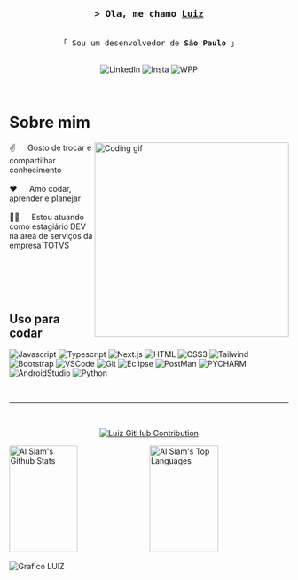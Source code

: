 <!--
<h2 align="center">
  Welcome to Al Siam World!
  <img src="https://media.giphy.com/media/hvRJCLFzcasrR4ia7z/giphy.gif" width="28">
</h2>
-->

<!--
<p align="center">
  <a href="https://github.com/Luiz-BG"><img src="https://readme-typing-svg.herokuapp.com/?lines=Self%20Taught%20Programmer;Front%20End%20Developer;1.5%2B%20years%20of%20coding%20experience;Always%20learning%20new%20things&center=true&width=380&height=45"></a>
</p>

 -->

<!-- Intro  -->
<h3 align="center">
        <samp>&gt; Ola, me chamo
                <b><a target="_blank" href="https://Luiz-BG.com">Luiz</a></b>
        </samp>
</h3>


<p align="center"> 
  <samp>
    <br>
    「 Sou um desenvolvedor de <b>São Paulo</b> 」
    <br>
    <br>
  </samp>
</p>

<div align="center">

![LinkedIn](https://img.shields.io/badge/linkedin-%230077B5.svg?style=for-the-badge&logo=linkedin&logoColor=white)
![Insta](https://img.shields.io/badge/Instagram-E4405F?style=for-the-badge&logo=instagram&logoColor=white)
![WPP](https://img.shields.io/badge/Gmail-D14836?style=for-the-badge&logo=gmail&logoColor=white)
</div>
<br />

<!-- About Section -->
 # Sobre mim
 
<p>
 <img align="right" width="350" src="/assets/programmer.gif" alt="Coding gif" />
  
 ✌️ &emsp; Gosto de trocar e compartilhar conhecimento<br/><br/>
 ❤️ &emsp; Amo codar, aprender e planejar<br/><br/>
 👨‍💻 &emsp; Estou atuando como estagiário DEV na areá de serviços da empresa TOTVS<br/><br/>

</p>

<br/>
<br/>
<br/>

## Uso para codar

![Javascript](https://img.shields.io/badge/Javascript-F0DB4F?style=for-the-badge&labelColor=black&logo=javascript&logoColor=F0DB4F)
![Typescript](https://img.shields.io/badge/Typescript-007acc?style=for-the-badge&labelColor=black&logo=typescript&logoColor=007acc)
![Next.js](https://img.shields.io/badge/next.js-000000?style=for-the-badge&logo=nextdotjs&logoColor=white)
![HTML](https://img.shields.io/badge/HTML5-E34F26?style=for-the-badge&logo=html5&logoColor=white)
![CSS3](https://img.shields.io/badge/CSS3-1572B6?style=for-the-badge&logo=css3&logoColor=white)
![Tailwind](https://img.shields.io/badge/Tailwind_CSS-092749?style=for-the-badge&logo=tailwindcss&logoColor=06B6D4&labelColor=000000)
![Bootstrap](https://img.shields.io/badge/Bootstrap-563D7C?style=for-the-badge&logo=bootstrap&logoColor=white)
![VSCode](https://img.shields.io/badge/Visual_Studio-0078d7?style=for-the-badge&logo=visual%20studio&logoColor=white)
![Git](https://img.shields.io/badge/Git-F05032?style=for-the-badge&logo=git&logoColor=white)
![Eclipse](https://img.shields.io/badge/Eclipse-2C2255?style=for-the-badge&logo=eclipse&logoColor=white)
![PostMan](https://img.shields.io/badge/Postman-FF6C37?style=for-the-badge&logo=postman&logoColor=white)
![PYCHARM](https://img.shields.io/badge/PyCharm-000000.svg?&style=for-the-badge&logo=PyCharm&logoColor=white)
![AndroidStudio](https://img.shields.io/badge/Android_Studio-3DDC84?style=for-the-badge&logo=android-studio&logoColor=white)
![Python](https://img.shields.io/badge/Python-14354C?style=for-the-badge&logo=python&logoColor=white)
<br/>



<br/>
<hr/>
<br/>

<p align="center">
  <a href="https://github.com/Luiz-BG">
    <img src="https://github-profile-summary-cards.vercel.app/api/cards/profile-details?username=Luiz-BG&theme=radical" alt="Luiz GitHub Contribution"/>
  </a>
</p>

<a> 
    <a href="https://github.com/Luiz-BG"><img alt="Al Siam's Github Stats" src="https://denvercoder1-github-readme-stats.vercel.app/api?username=Luiz-BG&show_icons=true&count_private=true&theme=react&border_color=7F3FBF&bg_color=0D1117&title_color=F85D7F&icon_color=F8D866" height="192px" width="49.5%"/></a>
  <a href="https://github.com/Luiz-BG"><img alt="Al Siam's Top Languages" src="https://denvercoder1-github-readme-stats.vercel.app/api/top-langs/?username=Luiz-BG&langs_count=8&layout=compact&theme=react&border_color=7F3FBF&bg_color=0D1117&title_color=F85D7F&icon_color=F8D866" height="192px" width="49.5%"/></a>
  <br/>
</a>


![Grafico LUIZ](https://github-readme-activity-graph.vercel.app/graph?username=Luiz-BG&custom_title=Grafico%20de%20atividade%20de%20Luiz-BG&bg_color=0D1117&color=7F3FBF&line=7F3FBF&point=7F3FBF&area_color=FFFFFF&title_color=FFFFFF&area=true)
